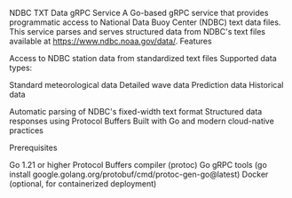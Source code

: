 NDBC TXT Data gRPC Service
A Go-based gRPC service that provides programmatic access to National Data Buoy Center (NDBC) text data files. This service parses and serves structured data from NDBC's text files available at https://www.ndbc.noaa.gov/data/.
Features

Access to NDBC station data from standardized text files
Supported data types:

Standard meteorological data
Detailed wave data
Prediction data
Historical data


Automatic parsing of NDBC's fixed-width text format
Structured data responses using Protocol Buffers
Built with Go and modern cloud-native practices

Prerequisites

Go 1.21 or higher
Protocol Buffers compiler (protoc)
Go gRPC tools (go install google.golang.org/protobuf/cmd/protoc-gen-go@latest)
Docker (optional, for containerized deployment)  
